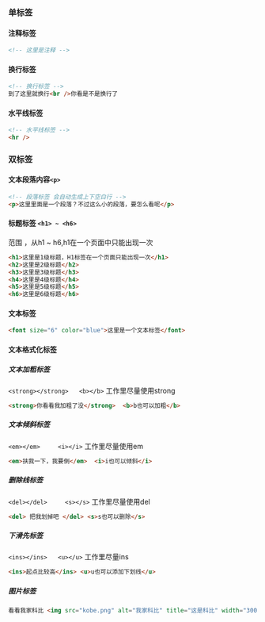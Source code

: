 ### 单标签

#### 注释标签
```html
<!-- 这里是注释 -->
```
#### 换行标签
```html
<!-- 换行标签 -->
到了这里就换行<br />你看是不是换行了
```
#### 水平线标签
```html
<!-- 水平线标签 -->
<hr />
```
### 双标签
#### 文本段落内容`<p>`
```html
<!-- 段落标签 会自动生成上下空白行 -->
<p>这里里面是一个段落？不过这么小的段落，要怎么看呢</p>
```
#### 标题标签 `<h1> ~ <h6>`范围 ，从h1 ~ h6,h1在一个页面中只能出现一次

```html
<h1>这里是1级标题，H1标签在一个页面只能出现一次</h1>
<h2>这里是2级标题</h2>
<h3>这里是3级标题</h3>
<h4>这里是4级标题</h4>
<h5>这里是5级标题</h5>
<h6>这里是6级标题</h6>
```
#### 文本标签
```html
<font size="6" color="blue">这里是一个文本标签</font>
```
#### 文本格式化标签
##### 文本加粗标签
`<strong></strong>   <b></b>`  工作里尽量使用strong

```html
<strong>你看看我加粗了没</strong>  <b>b也可以加粗</b>
```
##### 文本倾斜标签
`<em></em>     <i></i>`  工作里尽量使用em  

```html
<em>扶我一下，我要倒</em>  <i>i也可以倾斜</i>
```
##### 删除线标签`<del></del>     <s></s>`   工作里尽量使用del```html
<del> 把我划掉吧 </del> <s>s也可以删除</s>
```
##### 下滑先标签
`<ins></ins>   <u></u>`    工作里尽量ins```html
<ins>起点比较高</ins> <u>u也可以添加下划线</u>
```
##### 图片标签
```html
看看我家科比 <img src="kobe.png" alt="我家科比" title="这是科比" width="300px" height="200px">
```

